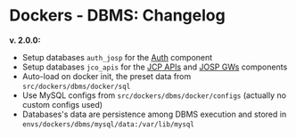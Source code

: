 # Dockers - DBMS: Changelog

**v. 2.0.0:**<br>
  * Setup databases ```auth_josp``` for the [Auth](auth.md) component 
  * Setup databases ```jco_apis``` for the [JCP APIs](../jcpAPIs/README.md) and
    [JOSP GWs](../jospGWs/README.md) components
  * Auto-load on docker init, the preset data from ```src/dockers/dbms/docker/sql```
  * Use MySQL configs from ```src/dockers/dbms/docker/configs``` (actually no
    custom configs used)
  * Databases's data are persistence among DBMS execution and stored in
    ```envs/dockers/dbms/mysql/data:/var/lib/mysql```

